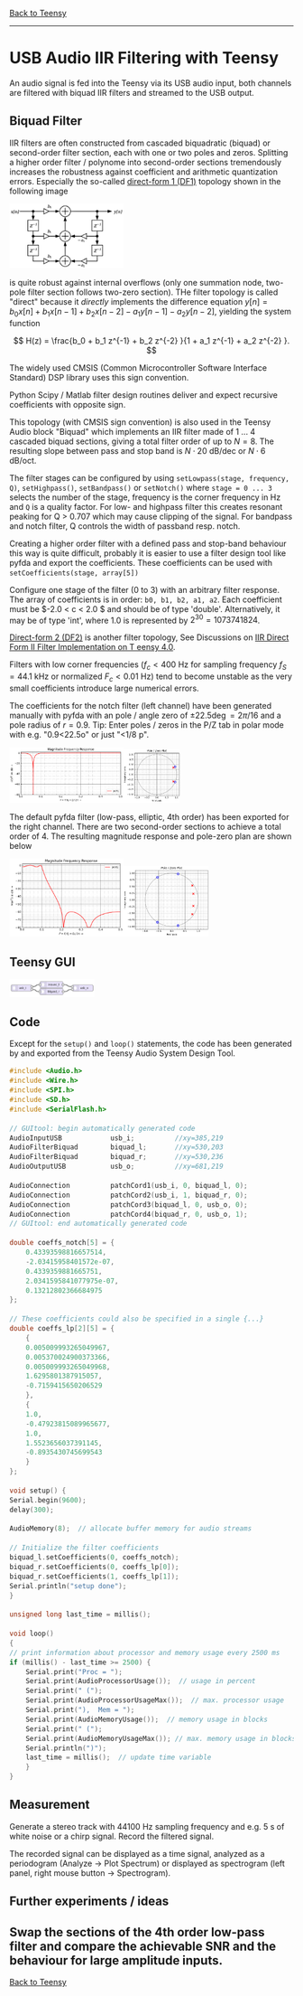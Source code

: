 [Back to Teensy](./teensy.md)

---

# USB Audio IIR Filtering with Teensy

An audio signal is fed into the Teensy via its USB audio input, both channels are filtered with biquad IIR filters and streamed to the USB output. 

## Biquad Filter

IIR filters are often constructed from cascaded biquadratic (biquad) or second-order filter section, each with one or two poles and zeros. Splitting a higher order filter / polynome into second-order sections tremendously increases the robustness against coefficient and arithmetic quantization errors. Especially the so-called [direct-form 1 (DF1)](https://ccrma.stanford.edu/~jos/fp/Direct_Form_I.html) topology shown in the following image

<img src="../img/biquad.png" alt="Biquad filter stage" width="40%"/>

is quite robust against internal overflows (only one summation node, two-pole filter section follows two-zero section). THe filter topology is called "direct" because it *directly* implements the difference equation 
$y[n] = b_0  x[n] + b_1  x[n-1] + b_2  x[n-2] - a_1  y[n-1] - a_2  y[n-2]$, yielding the system function

$$
H(z) = \frac{b_0 + b_1  z^{-1} + b_2 z^{-2} }{1 + a_1  z^{-1} + a_2 z^{-2} }.
$$

The widely used CMSIS (Common Microcontroller Software Interface Standard) DSP library uses this sign convention.

Python Scipy / Matlab filter design routines deliver and expect recursive coefficients with opposite sign.

This topology (with CMSIS sign convention) is also used in the Teensy Audio block "Biquad" which implements an IIR filter made of 1 ... 4 cascaded biquad sections, giving a total filter order of up to $N = 8$. The resulting slope between pass and stop band is $N \cdot 20$ dB/dec or $N \cdot 6$ dB/oct.

The filter stages can be configured by using `setLowpass(stage, frequency, Q)`, `setHighpass()`, `setBandpass()` or `setNotch()` where `stage = 0 ... 3` selects the number of the stage, frequency is the corner frequency in Hz and `Q` is a quality factor. For low- and highpass filter this creates resonant peaking for Q > 0.707 which may cause clipping of the signal. For bandpass and notch filter, Q controls the width of passband resp. notch.

Creating a higher order filter with a defined pass and stop-band behaviour this way is quite difficult, probably it is easier to use a filter design tool like pyfda and export the coefficients. These coefficients can be used with `setCoefficients(stage, array[5])`

Configure one stage of the filter (0 to 3) with an arbitrary filter response. The array of coefficients is in order: `b0, b1, b2, a1, a2`. Each coefficient must be $-2.0 < c < 2.0 $ and should be of type 'double'. Alternatively, it may be of type 'int', where 1.0 is represented by $2^{30} = 1073741824$.

[Direct-form 2 (DF2)](https://ccrma.stanford.edu/~jos/filters/Direct_Form_II.html) is another filter topology, See Discussions on 
[IIR Direct Form II Filter Implementation on T eensy 4.0](https://forum.pjrc.com/index.php?threads/iir-direct-form-ii-filter-implementation-on-teensy-4-0.69123/).

Filters with low corner frequencies ($f_c < 400$ Hz for sampling frequency $f_S = 44.1$ kHz or normalized $F_c < 0.01$ Hz) tend to become unstable as the very small coefficients introduce large numerical errors.

The coefficients for the notch filter (left channel) have been generated manually with pyfda with an pole / angle zero of $\pm 22.5 \deg = 2 \pi / 16$ and a pole radius of $r = 0.9$. Tip: Enter poles / zeros in the P/Z tab in polar mode with e.g. "0.9<22.5o" or just "<1/8 p".

<img src="../img/notch_2_hf.png" alt="2nd order notch filter (magnitude response)" width="40%"/><img src="../img/notch_2_pz.png" alt="2nd order notch filter (pole-zero plot)" width="20%"/>


The default pyfda filter (low-pass, elliptic, 4th order) has been exported for the right channel. There are two second-order sections to achieve a total order of 4. The resulting magnitude response and pole-zero plan are shown below

<img src="../img/ellip_4_lp_default_hf.png" alt="4th order elliptic filter (magnitude response)" width="40%"/><img src="../img/ellip_4_lp_default_pz.png" alt="4th order elliptic filter (pole-zero plot)" width="30%"/>

## Teensy GUI

<img src="../img/teensy_gui_audio_IIR_filter_biquad.png" alt="Teensy GUI: Filtering of USB audio with biquadIIR filters" width="30%"/>

## Code

Except for the `setup()` and `loop()` statements, the code has been generated by and exported from the Teensy Audio System Design Tool.

```C
#include <Audio.h>
#include <Wire.h>
#include <SPI.h>
#include <SD.h>
#include <SerialFlash.h>

// GUItool: begin automatically generated code
AudioInputUSB            usb_i;          //xy=385,219
AudioFilterBiquad        biquad_l;       //xy=530,203
AudioFilterBiquad        biquad_r;       //xy=530,236
AudioOutputUSB           usb_o;          //xy=681,219

AudioConnection          patchCord1(usb_i, 0, biquad_l, 0);
AudioConnection          patchCord2(usb_i, 1, biquad_r, 0);
AudioConnection          patchCord3(biquad_l, 0, usb_o, 0);
AudioConnection          patchCord4(biquad_r, 0, usb_o, 1);
// GUItool: end automatically generated code

double coeffs_notch[5] = {
    0.43393598816657514,
    -2.03415958401572e-07,
    0.4339359881665751,
    2.0341595841077975e-07,
    0.13212802366684975
};

// These coefficients could also be specified in a single {...}
double coeffs_lp[2][5] = {
    {
    0.005009993265049967,
    0.005370024900373366,
    0.005009993265049968,
    1.6295801387915057,
    -0.7159415650206529
    },
    {
    1.0,
    -0.47923815089965677,
    1.0,
    1.5523656037391145,
    -0.8935430745699543
    }
};

void setup() {
Serial.begin(9600);
delay(300);

AudioMemory(8);  // allocate buffer memory for audio streams

// Initialize the filter coefficients
biquad_l.setCoefficients(0, coeffs_notch);
biquad_r.setCoefficients(0, coeffs_lp[0]);
biquad_r.setCoefficients(1, coeffs_lp[1]);
Serial.println("setup done");
}

unsigned long last_time = millis();

void loop()
{
// print information about processor and memory usage every 2500 ms
if (millis() - last_time >= 2500) {
    Serial.print("Proc = ");
    Serial.print(AudioProcessorUsage());  // usage in percent
    Serial.print(" (");    
    Serial.print(AudioProcessorUsageMax());  // max. processor usage
    Serial.print("),  Mem = ");
    Serial.print(AudioMemoryUsage());  // memory usage in blocks
    Serial.print(" (");    
    Serial.print(AudioMemoryUsageMax()); // max. memory usage in blocks
    Serial.println(")");
    last_time = millis();  // update time variable
    }
}
```

## Measurement

Generate a stereo track with 44100 Hz sampling frequency and e.g. 5 s of white noise or a chirp signal. Record the filtered signal.

The recorded signal can be displayed as a time signal, analyzed as a periodogram (Analyze -> Plot Spectrum) or displayed as spectrogram (left panel, right mouse button -> Spectrogram).

## Further experiments / ideas
Swap the sections of the 4th order low-pass filter and compare the achievable SNR and the behaviour for large amplitude inputs.
---

[Back to Teensy](./teensy.md)